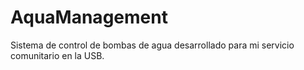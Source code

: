 # AquaManagement
Sistema de control de bombas de agua desarrollado para mi servicio comunitario en la USB.
